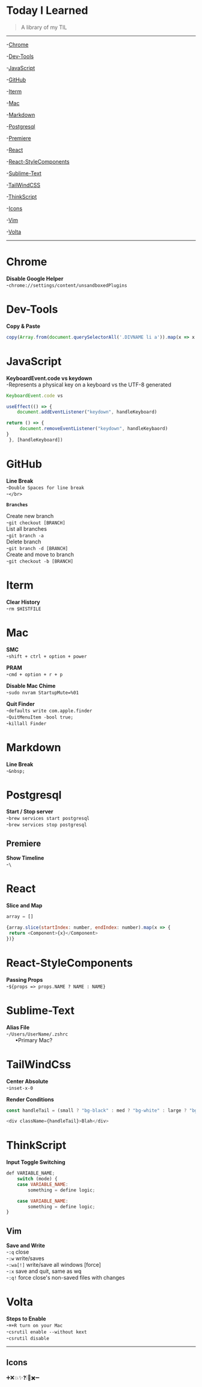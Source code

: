 # Today I Learned
> A library of my TIL

---


-[Chrome](#Chrome)

-[Dev-Tools](#Dev-Tools)

-[JavaScript](#JavaScript)

-[GitHub](#GitHub)

-[Iterm](#Iterm)

-[Mac](#Mac)

-[Markdown](#Markdown)

-[Postgresql](#Postgresql)

-[Premiere](#Premiere)

-[React](#React)

-[React-StyleComponents](#React-StyleComponents)

-[Sublime-Text](#Sublime-Text)

-[TailWindCSS](#TailWindCSS)

-[ThinkScript](#ThinkScript)

-[Icons](#Icons)

-[Vim](#Vim)

-[Volta](#Volta)


***


# Chrome
__Disable Google Helper__  
-`chrome://settings/content/unsandboxedPlugins`

# Dev-Tools
__Copy & Paste__
```javascript
copy(Array.from(document.querySelectorAll('.DIVNAME li a')).map(x => x.innerText))
```

# JavaScript
__KeyboardEvent.code vs keydown__  
-Represents a physical key on a keyboard vs the UTF-8 generated
```javascript
KeyboardEvent.code vs

useEffect(() => {
    document.addEventListener("keydown", handleKeyboard)

return () => {
     document.removeEventListener("keydown", handleKeybaord)
}
 }, [handleKeyboard])
```

# GitHub
__Line Break__  
-`Double Spaces for line break`  
-`</br>`



__`Branches`__  

Create new branch  
-`git checkout [BRANCH]`  
List all branches  
-`git branch -a`  
Delete branch  
-`git branch -d [BRANCH]`  
Create and move to branch  
-`git checkout -b [BRANCH]`  


# Iterm
__Clear History__  
-`rm $HISTFILE`

# Mac
__SMC__  
-`shift + ctrl + option + power`

__PRAM__  
-`cmd + option + r + p`

__Disable Mac Chime__  
-`sudo nvram StartupMute=%01`

__Quit Finder__  
-`defaults write com.apple.finder` <br>
-`QuitMenuItem -bool true;`     
-`killall Finder`

# Markdown
__Line Break__  
-`&nbsp;`

# Postgresql
__Start / Stop server__  
-`brew services start postgresql`  
-`brew services stop postgresql`

## Premiere
__Show Timeline__  
-` \ `

# React
__Slice and Map__
```javascript
array = []

{array.slice(startIndex: number, endIndex: number).map(x => {
 return <Component>{x}</Component>
})}
```

# React-StyleComponents
__Passing Props__  
-`${props => props.NAME ? NAME : NAME}`  

# Sublime-Text
__Alias File__    
-`/Users/UserName/.zshrc`  
 &nbsp;&nbsp;&nbsp;&nbsp;&nbsp;&nbsp;•Primary Mac?

# TailWindCss  
__Center Absolute__  
-`inset-x-0`

__Render Conditions__
```javascript
const handleTail = (small ? "bg-black" : med ? "bg-white" : large ? "bg-red-500" : "bg-green-500")

<div className={handleTail}>Blah</div>
```

# ThinkScript
__Input Toggle Switching__
```javascript
def VARIABLE_NAME;
    switch (mode) {
    case VARIABLE_NAME:
        something = define logic;

    case VARIABLE_NAME:
        something = define logic;
}
```

## Vim
__Save and Write__  
-`:q` close      
-`:w`        write/saves   
-`:wa[!]`   write/save all windows [force]  
-`:x`        save and quit, same as wq  
-`:q!`      force close's non-saved files with changes

# Volta
__Steps to Enable__  
-`⌘+R turn on your Mac`  
-`csrutil enable --without kext`  
-`csrutil disable`

---

## Icons
➕❌💥✨❓❕🚫✖️➖&nbsp;




